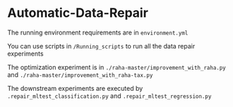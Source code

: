 # Automatic-Data-Repair

The running environment requirements are in `environment.yml`

You can use scripts in `/Running_scripts` to run all the data repair experiments

The optimization experiment is in `./raha-master/improvement_with_raha.py` and `./raha-master/improvement_with_raha-tax.py`

The downstream experiments are executed by `.repair_mltest_classification.py` and `.repair_mltest_regression.py` 